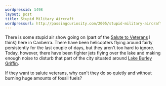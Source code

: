 ```yaml
---
wordpressid: 1498
layout: post
title: Stupid Military Aircraft
wordpressurl: http://passingcuriosity.com/2005/stupid-military-aircraft/
---
```

There is some stupid air show going on (part of the <a href="http://www.dva.gov.au/commem/2005/VP/VP_Day/Index.htm">Salute to Veterans</a> I think) here in Canberra. There have been helicopters flying around fairly persistently for the last couple of days, but they aren't too hard to ignore. Today, however, there have been fighter jets flying over the lake and making enough noise to disturb that part of the  city situated around <a href="http://en.wikipedia.org/wiki/Lake_Burley_Griffin">Lake Burley Griffin</a>.

If they want to salute veterans, why can't they do so quietly and without burning huge amounts of fossil fuels?

